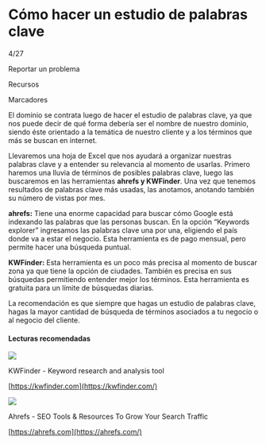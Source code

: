 # Cómo hacer un estudio de palabras clave

4/27

Reportar un problema

Recursos

Marcadores

El dominio se contrata luego de hacer el estudio de palabras clave, ya que nos puede decir de qué forma debería ser el nombre de nuestro dominio, siendo éste orientado a la temática de nuestro cliente y a los términos que más se buscan en internet.

Llevaremos una hoja de Excel que nos ayudará a organizar nuestras palabras clave y a entender su relevancia al momento de usarlas. Primero haremos una lluvia de términos de posibles palabras clave, luego las buscaremos en las herramientas **ahrefs y KWFinder**. Una vez que tenemos resultados de palabras clave más usadas, las anotamos, anotando también su número de vistas por mes.

**ahrefs:** Tiene una enorme capacidad para buscar cómo Google está indexando las palabras que las personas buscan. En la opción “Keywords explorer” ingresamos las palabras clave una por una, eligiendo el país donde va a estar el negocio. Esta herramienta es de pago mensual, pero permite hacer una búsqueda puntual.

**KWFinder:** Esta herramienta es un poco más precisa al momento de buscar zona ya que tiene la opción de ciudades. También es precisa en sus búsquedas permitiendo entender mejor los términos. Esta herramienta es gratuita para un límite de búsquedas diarias.

La recomendación es que siempre que hagas un estudio de palabras clave, hagas la mayor cantidad de búsqueda de términos asociados a tu negocio o al negocio del cliente.

#### Lecturas recomendadas


![](https://www.google.com/s2/favicons?domain=https://kwfinder.com//favicon.ico)

KWFinder - Keyword research and analysis tool

[https://kwfinder.com](https://kwfinder.com/)

![](https://www.google.com/s2/favicons?domain=https://cdn.ahrefs.com/favicon.ico?20181128-001)

Ahrefs - SEO Tools & Resources To Grow Your Search Traffic

[https://ahrefs.com](https://ahrefs.com/)
